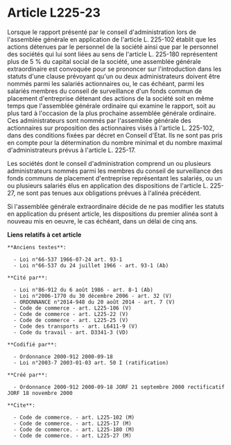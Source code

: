# Article L225-23

Lorsque le rapport présenté par le conseil d'administration lors de l'assemblée générale en application de l'article L.
225-102 établit que les actions détenues par le personnel de la société ainsi que par le personnel des sociétés qui lui sont
liées au sens de l'article L. 225-180 représentent plus de 5 % du capital social de la société, une assemblée générale
extraordinaire est convoquée pour se prononcer sur l'introduction dans les statuts d'une clause prévoyant qu'un ou deux
administrateurs doivent être nommés parmi les salariés actionnaires ou, le cas échéant, parmi les salariés membres du conseil
de surveillance d'un fonds commun de placement d'entreprise détenant des actions de la société soit en même temps que
l'assemblée générale ordinaire qui examine le rapport, soit au plus tard à l'occasion de la plus prochaine assemblée générale
ordinaire. Ces administrateurs sont nommés par l'assemblée générale des actionnaires sur proposition des actionnaires visés à
l'article L. 225-102, dans des conditions fixées par décret en Conseil d'Etat. Ils ne sont pas pris en compte pour la
détermination du nombre minimal et du nombre maximal d'administrateurs prévus à l'article L. 225-17.

Les sociétés dont le conseil d'administration comprend un ou plusieurs administrateurs nommés parmi les membres du conseil de
surveillance des fonds communs de placement d'entreprise représentant les salariés, ou un ou plusieurs salariés élus en
application des dispositions de l'article L. 225-27, ne sont pas tenues aux obligations prévues à l'alinéa précédent.

Si l'assemblée générale extraordinaire décide de ne pas modifier les statuts en application du présent article, les
dispositions du premier alinéa sont à nouveau mis en oeuvre, le cas échéant, dans un délai de cinq ans.

**Liens relatifs à cet article**

	**Anciens textes**:

	  - Loi n°66-537 1966-07-24 art. 93-1
	  - Loi n°66-537 du 24 juillet 1966 - art. 93-1 (Ab)

	**Cité par**:

	  - Loi n°86-912 du 6 août 1986 - art. 8-1 (Ab)
	  - Loi n°2006-1770 du 30 décembre 2006 - art. 32 (V)
	  - ORDONNANCE n°2014-948 du 20 août 2014 - art. 7 (V)
	  - Code de commerce - art. L225-106 (V)
	  - Code de commerce - art. L225-22 (V)
	  - Code de commerce - art. L225-25 (V)
	  - Code des transports - art. L6411-9 (V)
	  - Code du travail - art. D3341-3 (VD)

	**Codifié par**:

	  - Ordonnance 2000-912 2000-09-18
	  - Loi n°2003-7 2003-01-03 art. 50 I (ratification)

	**Créé par**:

	  - Ordonnance 2000-912 2000-09-18 JORF 21 septembre 2000 rectificatif JORF 18 novembre 2000

	**Cite**:

	  - Code de commerce. - art. L225-102 (M)
	  - Code de commerce. - art. L225-17 (M)
	  - Code de commerce. - art. L225-180 (M)
	  - Code de commerce. - art. L225-27 (M)

